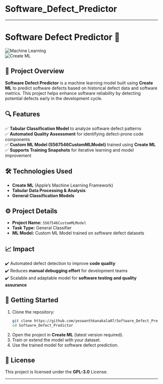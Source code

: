 # Software_Defect_Predictor
---

# **Software Defect Predictor 🚀**  

![Machine Learning](https://img.shields.io/badge/Machine%20Learning-Software%20Defect%20Prediction-blue.svg)  
![Create ML](https://img.shields.io/badge/Create%20ML-Apple%20Framework-green)  

## 📌 **Project Overview**  
**Software Defect Predictor** is a machine learning model built using **Create ML** to predict software defects based on historical defect data and software metrics. This project helps enhance software reliability by detecting potential defects early in the development cycle.  

## 🔍 **Features**  
✅ **Tabular Classification Model** to analyze software defect patterns  
✅ **Automated Quality Assessment** for identifying defect-prone code components  
✅ **Custom ML Model (S567546CustomMLModel)** trained using **Create ML**  
✅ **Supports Training Snapshots** for iterative learning and model improvement  

## 🛠 **Technologies Used**  
- **Create ML** (Apple’s Machine Learning Framework)  
- **Tabular Data Processing & Analysis**  
- **General Classification Models**  

## ⚙️ **Project Details**  
- **Project Name:** `S567546CustomMLModel`  
- **Task Type:** General Classifier  
- **ML Model:** Custom ML Model trained on software defect datasets  

## 📈 **Impact**  
✔️ Automated defect detection to improve **code quality**  
✔️ Reduces **manual debugging effort** for development teams  
✔️ Scalable and adaptable model for **software testing and quality assurance**  

## 🚀 **Getting Started**  
1. Clone the repository:  
   ```sh
   git clone https://github.com/yeswanthkanakala07/Software_Defect_Predictor.git
   cd Software_Defect_Predictor
   ```
2. Open the project in **Create ML** (latest version required).  
3. Train or extend the model with your dataset.  
4. Use the trained model for software defect prediction.  

## 📜 **License**  
This project is licensed under the **GPL-3.0** License.  

---

